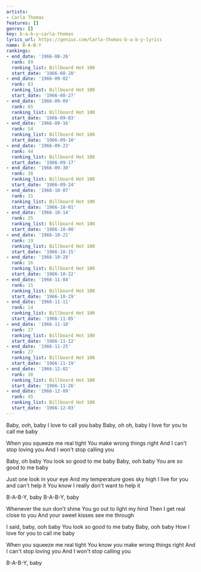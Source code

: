 ```yaml
---
artists:
- Carla Thomas
features: []
genres: []
key: b-a-b-y-carla-thomas
lyrics_url: https://genius.com/Carla-thomas-b-a-b-y-lyrics
name: B-A-B-Y
rankings:
- end_date: '1966-08-26'
  rank: 89
  ranking_list: Billboard Hot 100
  start_date: '1966-08-20'
- end_date: '1966-09-02'
  rank: 83
  ranking_list: Billboard Hot 100
  start_date: '1966-08-27'
- end_date: '1966-09-09'
  rank: 65
  ranking_list: Billboard Hot 100
  start_date: '1966-09-03'
- end_date: '1966-09-16'
  rank: 54
  ranking_list: Billboard Hot 100
  start_date: '1966-09-10'
- end_date: '1966-09-23'
  rank: 44
  ranking_list: Billboard Hot 100
  start_date: '1966-09-17'
- end_date: '1966-09-30'
  rank: 38
  ranking_list: Billboard Hot 100
  start_date: '1966-09-24'
- end_date: '1966-10-07'
  rank: 31
  ranking_list: Billboard Hot 100
  start_date: '1966-10-01'
- end_date: '1966-10-14'
  rank: 25
  ranking_list: Billboard Hot 100
  start_date: '1966-10-08'
- end_date: '1966-10-21'
  rank: 19
  ranking_list: Billboard Hot 100
  start_date: '1966-10-15'
- end_date: '1966-10-28'
  rank: 16
  ranking_list: Billboard Hot 100
  start_date: '1966-10-22'
- end_date: '1966-11-04'
  rank: 15
  ranking_list: Billboard Hot 100
  start_date: '1966-10-29'
- end_date: '1966-11-11'
  rank: 14
  ranking_list: Billboard Hot 100
  start_date: '1966-11-05'
- end_date: '1966-11-18'
  rank: 27
  ranking_list: Billboard Hot 100
  start_date: '1966-11-12'
- end_date: '1966-11-25'
  rank: 27
  ranking_list: Billboard Hot 100
  start_date: '1966-11-19'
- end_date: '1966-12-02'
  rank: 38
  ranking_list: Billboard Hot 100
  start_date: '1966-11-26'
- end_date: '1966-12-09'
  rank: 45
  ranking_list: Billboard Hot 100
  start_date: '1966-12-03'
---
```

Baby, ooh, baby
I love to call you baby
Baby, oh oh, baby
I love for you to call me baby

When you squeeze me real tight
You make wrong things right
And I can't stop loving you
And I won't stop calling you

Baby, oh baby
You look so good to me baby
Baby, ooh baby
You are so good to me baby

Just one look in your eye
And my temperature goes sky high
I live for you and can't help it
You know I really don't want to help it

B-A-B-Y, baby
B-A-B-Y, baby

Whenever the sun don't shine
You go out to light my hind
Then I get real close to you
And your sweet kisses see me through

I said, baby, ooh baby
You look so good to me baby
Baby, ooh baby
How I love for you to call me baby

When you squeeze me real tight
You know you make wrong things right
And I can't stop loving you
And I won't stop calling you

B-A-B-Y, baby
